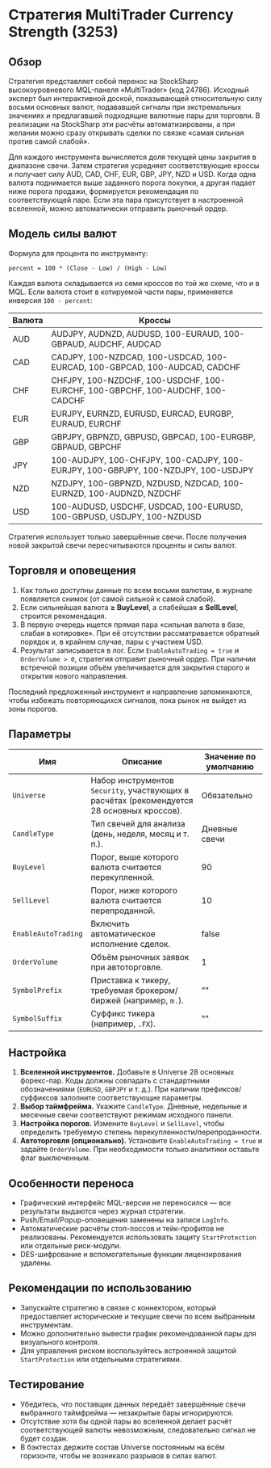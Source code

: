 # Стратегия MultiTrader Currency Strength (3253)

## Обзор
Стратегия представляет собой перенос на StockSharp высокоуровневого MQL-панеля «MultiTrader» (код 24786). Исходный эксперт был интерактивной доской, показывающей относительную силу восьми основных валют, подававшей сигналы при экстремальных значениях и предлагавшей подходящие валютные пары для торговли. В реализации на StockSharp эти расчёты автоматизированы, а при желании можно сразу открывать сделки по связке «самая сильная против самой слабой».

Для каждого инструмента вычисляется доля текущей цены закрытия в диапазоне свечи. Затем стратегия усредняет соответствующие кроссы и получает силу AUD, CAD, CHF, EUR, GBP, JPY, NZD и USD. Когда одна валюта поднимается выше заданного порога покупки, а другая падает ниже порога продажи, формируется рекомендация по соответствующей паре. Если эта пара присутствует в настроенной вселенной, можно автоматически отправить рыночный ордер.

## Модель силы валют
Формула для процента по инструменту:

```
percent = 100 * (Close - Low) / (High - Low)
```

Каждая валюта складывается из семи кроссов по той же схеме, что и в MQL. Если валюта стоит в котируемой части пары, применяется инверсия `100 - percent`:

| Валюта | Кроссы |
| --- | --- |
| AUD | AUDJPY, AUDNZD, AUDUSD, 100-EURAUD, 100-GBPAUD, AUDCHF, AUDCAD |
| CAD | CADJPY, 100-NZDCAD, 100-USDCAD, 100-EURCAD, 100-GBPCAD, 100-AUDCAD, CADCHF |
| CHF | CHFJPY, 100-NZDCHF, 100-USDCHF, 100-EURCHF, 100-GBPCHF, 100-AUDCHF, 100-CADCHF |
| EUR | EURJPY, EURNZD, EURUSD, EURCAD, EURGBP, EURAUD, EURCHF |
| GBP | GBPJPY, GBPNZD, GBPUSD, GBPCAD, 100-EURGBP, GBPAUD, GBPCHF |
| JPY | 100-AUDJPY, 100-CHFJPY, 100-CADJPY, 100-EURJPY, 100-GBPJPY, 100-NZDJPY, 100-USDJPY |
| NZD | NZDJPY, 100-GBPNZD, NZDUSD, NZDCAD, 100-EURNZD, 100-AUDNZD, NZDCHF |
| USD | 100-AUDUSD, USDCHF, USDCAD, 100-EURUSD, 100-GBPUSD, USDJPY, 100-NZDUSD |

Стратегия использует только завершённые свечи. После получения новой закрытой свечи пересчитываются проценты и силы валют.

## Торговля и оповещения
1. Как только доступны данные по всем восьми валютам, в журнале появляется снимок (от самой сильной к самой слабой).
2. Если сильнейшая валюта **≥ BuyLevel**, а слабейшая **≤ SellLevel**, строится рекомендация.
3. В первую очередь ищется прямая пара «сильная валюта в базе, слабая в котировке». При её отсутствии рассматривается обратный порядок и, в крайнем случае, пары с участием USD.
4. Результат записывается в лог. Если `EnableAutoTrading = true` и `OrderVolume > 0`, стратегия отправит рыночный ордер. При наличии встречной позиции объём увеличивается для закрытия старого и открытия нового направления.

Последний предложенный инструмент и направление запоминаются, чтобы избежать повторяющихся сигналов, пока рынок не выйдет из зоны порогов.

## Параметры
| Имя | Описание | Значение по умолчанию |
| --- | --- | --- |
| `Universe` | Набор инструментов `Security`, участвующих в расчётах (рекомендуется 28 основных кроссов). | Обязательно |
| `CandleType` | Тип свечей для анализа (день, неделя, месяц и т. п.). | Дневные свечи |
| `BuyLevel` | Порог, выше которого валюта считается перекупленной. | 90 |
| `SellLevel` | Порог, ниже которого валюта считается перепроданной. | 10 |
| `EnableAutoTrading` | Включить автоматическое исполнение сделок. | false |
| `OrderVolume` | Объём рыночных заявок при автоторговле. | 1 |
| `SymbolPrefix` | Приставка к тикеру, требуемая брокером/биржей (например, `m.`). | "" |
| `SymbolSuffix` | Суффикс тикера (например, `.FX`). | "" |

## Настройка
1. **Вселенной инструментов.** Добавьте в Universe 28 основных форекс-пар. Коды должны совпадать с стандартными обозначениями (`EURUSD`, `GBPJPY` и т. д.). При наличии префиксов/суффиксов заполните соответствующие параметры.
2. **Выбор таймфрейма.** Укажите `CandleType`. Дневные, недельные и месячные свечи соответствуют режимам исходного панели.
3. **Настройка порогов.** Измените `BuyLevel` и `SellLevel`, чтобы определить требуемую степень перекупленности/перепроданности.
4. **Автоторговля (опционально).** Установите `EnableAutoTrading = true` и задайте `OrderVolume`. При необходимости только аналитики оставьте флаг выключенным.

## Особенности переноса
- Графический интерфейс MQL-версии не переносился — все результаты выдаются через журнал стратегии.
- Push/Email/Popup-оповещения заменены на записи `LogInfo`.
- Автоматические расчёты стоп-лоссов и тейк-профитов не реализованы. Рекомендуется использовать защиту `StartProtection` или отдельные риск-модули.
- DES-шифрование и вспомогательные функции лицензирования удалены.

## Рекомендации по использованию
- Запускайте стратегию в связке с коннектором, который предоставляет исторические и текущие свечи по всем выбранным инструментам.
- Можно дополнительно вывести график рекомендованной пары для визуального контроля.
- Для управления риском воспользуйтесь встроенной защитой `StartProtection` или отдельными стратегиями.

## Тестирование
- Убедитесь, что поставщик данных передаёт завершённые свечи выбранного таймфрейма — незакрытые бары игнорируются.
- Отсутствие хотя бы одной пары во вселенной делает расчёт соответствующей валюты невозможным, следовательно сигнал не будет создан.
- В бэктестах держите состав Universe постоянным на всём горизонте, чтобы не возникало разрывов в силах валют.

